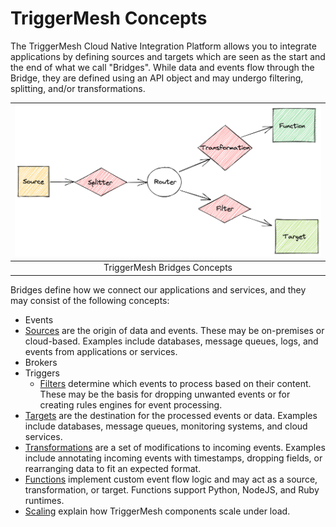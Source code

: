 # TriggerMesh Concepts

The TriggerMesh Cloud Native Integration Platform allows you to integrate applications by defining sources and targets which are seen as the start and the end of what we call "Bridges". While data and events flow through the Bridge, they are defined using an API object and may undergo filtering, splitting, and/or transformations.

| ![concepts.png](../assets/images/concepts.png) |
|:--:|
| TriggerMesh Bridges Concepts |

Bridges define how we connect our applications and services, and they may consist of the following concepts:

* Events
* [Sources](sources.md) are the origin of data and events. These may be on-premises or cloud-based. Examples include databases, message queues, logs, and events from applications or services.
* Brokers
* Triggers
  * [Filters](routing.md) determine which events to process based on their content. These may be the basis for dropping unwanted events or for creating rules engines for event processing.
* [Targets](targets.md) are the destination for the processed events or data. Examples include databases, message queues, monitoring systems, and cloud services.
* [Transformations](transformation.md) are a set of modifications to incoming events. Examples include annotating incoming events with timestamps, dropping fields, or rearranging data to fit an expected format.
* [Functions](functions.md) implement custom event flow logic and may act as a source, transformation, or target. Functions support Python, NodeJS, and Ruby runtimes.
* [Scaling](scaling.md) explain how TriggerMesh components scale under load.
